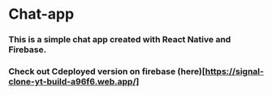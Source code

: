 # Chat-app
### This is a simple chat app created with React Native and Firebase.
### Check out Cdeployed version on firebase (here)[https://signal-clone-yt-build-a96f6.web.app/]
